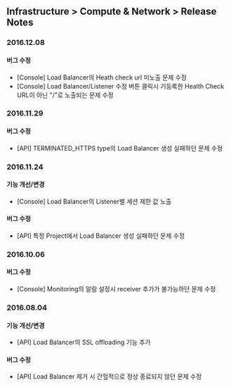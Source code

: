 ## Infrastructure > Compute & Network > Release Notes

### 2016.12.08
#### 버그 수정

* [Console] Load Balancer의 Heath check url 미노출 문제 수정
* [Console] Load Balancer/Listener 수정 버튼 클릭시 기등록한 Health Check URL이 아닌 "/"로 노출되는 문제 수정

### 2016.11.29
#### 버그 수정

* [API] TERMINATED_HTTPS type의 Load Balancer 생성 실패하던 문제 수정

### 2016.11.24
#### 기능 개선/변경

* [Console] Load Balancer의 Listener별 세션 제한 값 노출

#### 버그 수정 

* [API] 특정 Project에서 Load Balancer 생성 실패하던 문제 수정

### 2016.10.06
#### 버그 수정

* [Console]  Monitoring의 알람 설정시 receiver 추가가 불가능하던 문제 수정

### 2016.08.04
#### 기능 개선/변경

* [API] Load Balancer의 SSL offloading 기능 추가

#### 버그 수정

* [API] Load Balancer 제거 시 간헐적으로 정상 종료되지 않던 문제 수정

